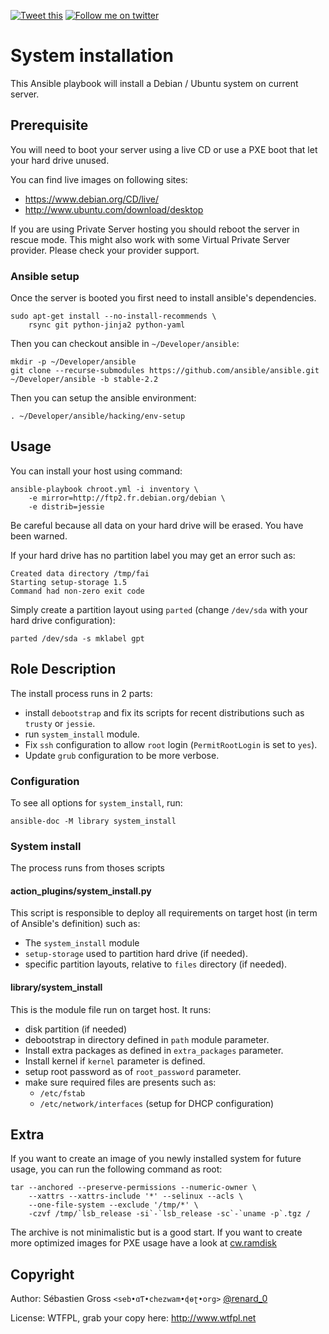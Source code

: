 [![Tweet this](http://img.shields.io/badge/%20-Tweet-00aced.svg)](https://twitter.com/intent/tweet?text=Easy%20install%20of%20@Debian%20and%20@Ubuntu%20on%20servers%20using%20%23ansible&tw_p=tweetbutton&via=renard_0)
[![Follow me on twitter](http://img.shields.io/badge/Twitter-Follow-00aced.svg)](https://twitter.com/intent/follow?region=follow_link&screen_name=renard_0&tw_p=followbutton)


# System installation


This Ansible playbook will install a Debian / Ubuntu system on current
server.

## Prerequisite

You will need to boot your server using a live CD or use a PXE boot that let
your hard drive unused.

You can find live images on following sites:

- https://www.debian.org/CD/live/
- http://www.ubuntu.com/download/desktop

If you are using Private Server hosting you should reboot the server in
rescue mode. This might also work with some Virtual Private Server
provider. Please check your provider support.


### Ansible setup

Once the server is booted you first need to install ansible's dependencies.

	sudo apt-get install --no-install-recommends \
		rsync git python-jinja2 python-yaml
	

Then you can checkout ansible in `~/Developer/ansible`:

	mkdir -p ~/Developer/ansible
	git clone --recurse-submodules https://github.com/ansible/ansible.git ~/Developer/ansible -b stable-2.2

Then you can setup the ansible environment:

	. ~/Developer/ansible/hacking/env-setup


## Usage


You can install your host using command:

	ansible-playbook chroot.yml -i inventory \
		-e mirror=http://ftp2.fr.debian.org/debian \
		-e distrib=jessie

Be careful because all data on your hard drive will be erased. You have been
warned.

If your hard drive has no partition label you may get an error such as:

    Created data directory /tmp/fai
    Starting setup-storage 1.5
    Command had non-zero exit code

Simply create a partition layout using `parted` (change `/dev/sda` with your
hard drive configuration):

	parted /dev/sda -s mklabel gpt


## Role Description

The install process runs in 2 parts:

- install `debootstrap` and fix its scripts for recent distributions such as
  `trusty` or `jessie`.
- run `system_install` module.
- Fix `ssh` configuration to allow `root` login (`PermitRootLogin` is set to `yes`).
- Update `grub` configuration to be more verbose.



### Configuration

To see all options for `system_install`, run:

	ansible-doc -M library system_install


### System install

The process runs from thoses scripts

#### action_plugins/system_install.py

This script is responsible to deploy all requirements on target host (in
term of Ansible's definition) such as:

- The `system_install` module
- `setup-storage` used to partition hard drive (if needed).
- specific partition layouts, relative to `files` directory (if needed).

#### library/system_install

This is the module file run on target host. It runs:

- disk partition (if needed)
- debootstrap in directory defined in `path` module parameter.
- Install extra packages as defined in `extra_packages` parameter.
- Install kernel if `kernel` parameter is defined.
- setup root password as of `root_password` parameter.
- make sure required files are presents such as:
  - `/etc/fstab`
  - `/etc/network/interfaces` (setup for DHCP configuration)


## Extra

If you want to create an image of you newly installed system for future
usage, you can run the following command as root:


	tar --anchored --preserve-permissions --numeric-owner \
		--xattrs --xattrs-include '*' --selinux --acls \
		--one-file-system --exclude '/tmp/*' \
		-czvf /tmp/`lsb_release -si`-`lsb_release -sc`-`uname -p`.tgz /

The archive is not minimalistic but is a good start. If you want to create
more optimized images for PXE usage have a look at
[cw.ramdisk](https://github.com/cw-ansible/cw.ramdisk)

## Copyright

Author: Sébastien Gross `<seb•ɑƬ•chezwam•ɖɵʈ•org>` [@renard_0](https://twitter.com/renard_0)

License: WTFPL, grab your copy here: http://www.wtfpl.net
